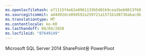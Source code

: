 ```yaml
---
ms.openlocfilehash: e71115f4e62e0961133b5d01b9cea1beb0013f60
ms.sourcegitcommit: ad4d92dce894592a259721a1571b1d8736abacdb
ms.translationtype: MT
ms.contentlocale: ko-KR
ms.lasthandoff: 08/04/2020
ms.locfileid: "87649149"
---
```

Microsoft SQL Server 2014 SharePoint용 PowerPivot
